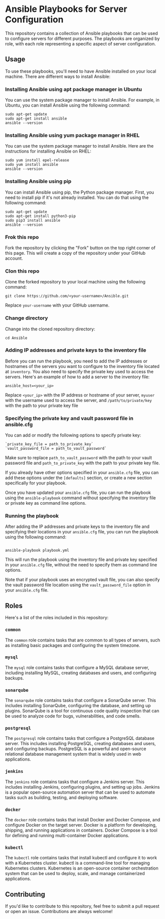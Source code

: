 # Ansible Playbooks for Server Configuration

This repository contains a collection of Ansible playbooks that can be used to configure servers for different purposes. The playbooks are organized by role, with each role representing a specific aspect of server configuration.

## Usage

To use these playbooks, you'll need to have Ansible installed on your local machine. There are different ways to install Ansible:

### Installing Ansible using apt package manager in Ubuntu

You can use the system package manager to install Ansible. For example, in Ubuntu, you can install Ansible using the following command:

```
sudo apt-get update
sudo apt-get install ansible
ansible --version
```

### Installing Ansible using yum package manager in RHEL

You can use the system package manager to install Ansible. Here are the instructions for installing Ansible on RHEL:

```
sudo yum install epel-release
sudo yum install ansible
ansible --version
```

### Installing Ansible using pip

You can install Ansible using pip, the Python package manager. First, you need to install pip if it's not already installed. You can do that using the following command:

```
sudo apt-get update
sudo apt-get install python3-pip
sudo pip3 install ansible
ansible --version
```

### Frok this repo

Fork the repository by clicking the "Fork" button on the top right corner of this page. This will create a copy of the repository under your GitHub account.

### Clon this repo

Clone the forked repository to your local machine using the following command:

```
git clone https://github.com/<your-username>/Ansible.git
```

Replace `your-username` with your GitHub username.

### Change directory

Change into the cloned repository directory:

`cd Ansible`

### Adding IP addresses and private keys to the inventory file

Before you can run the playbook, you need to add the IP addresses or hostnames of the servers you want to configure to the inventory file located at `inventory`. You also need to specify the private key used to access the servers. Here's an example of how to add a server to the inventory file:

`ansible_host=<your_ip> `

Replace `<your_ip>` with the IP address or hostname of your server, `myuser` with the username used to access the server, and `/path/to/private/key` with the path to your private key file

### Specifying the private key and vault password file in ansible.cfg

You can add or modify the following options to specify private key:

```
`private_key_file = path_to_private_key`
`vault_password_file = path_to_vault_password`
```

Make sure to replace `path_to_vault_password` with the path to your vault password file and `path_to_private_key` with the path to your private key file.

If you already have other options specified in your `ansible.cfg` file, you can add these options under the `[defaults]` section, or create a new section specifically for your playbook.

Once you have updated your `ansible.cfg` file, you can run the playbook using the `ansible-playbook` command without specifying the inventory file or private key as command line options.

### Running the playbook

After adding the IP addresses and private keys to the inventory file and specifying their locations in your `ansible.cfg` file, you can run the playbook using the following command:

```

ansible-playbook playbook.yml

```

This will run the playbook using the inventory file and private key specified in your `ansible.cfg` file, without the need to specify them as command line options.

Note that if your playbook uses an encrypted vault file, you can also specify the vault password file location using the `vault_password_file` option in your `ansible.cfg` file.

## Roles

Here's a list of the roles included in this repository:

### `common`

The `common` role contains tasks that are common to all types of servers, such as installing basic packages and configuring the system timezone.

### `mysql`

The `mysql` role contains tasks that configure a MySQL database server, including installing MySQL, creating databases and users, and configuring backups.

### `sonarqube`

The `sonarqube` role contains tasks that configure a SonarQube server. This includes installing SonarQube, configuring the database, and setting up plugins. SonarQube is a tool for continuous code quality inspection that can be used to analyze code for bugs, vulnerabilities, and code smells.

### `postgresql`

The `postgresql` role contains tasks that configure a PostgreSQL database server. This includes installing PostgreSQL, creating databases and users, and configuring backups. PostgreSQL is a powerful and open-source relational database management system that is widely used in web applications.

### `jenkins`

The `jenkins` role contains tasks that configure a Jenkins server. This includes installing Jenkins, configuring plugins, and setting up jobs. Jenkins is a popular open-source automation server that can be used to automate tasks such as building, testing, and deploying software.

### `docker`

The `docker` role contains tasks that install Docker and Docker Compose, and configure Docker on the target server. Docker is a platform for developing, shipping, and running applications in containers. Docker Compose is a tool for defining and running multi-container Docker applications.

### `kubectl`

The `kubectl` role contains tasks that install kubectl and configure it to work with a Kubernetes cluster. kubectl is a command-line tool for managing Kubernetes clusters. Kubernetes is an open-source container orchestration system that can be used to deploy, scale, and manage containerized applications.

## Contributing

If you'd like to contribute to this repository, feel free to submit a pull request or open an issue. Contributions are always welcome!

```

```

```

```
